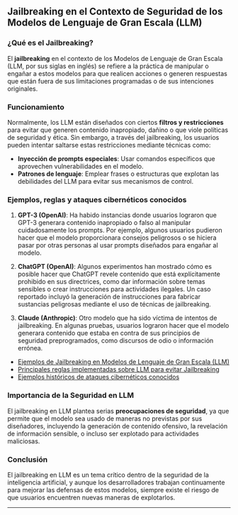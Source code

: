 ## Jailbreaking en el Contexto de Seguridad de los Modelos de Lenguaje de Gran Escala (LLM)

### ¿Qué es el Jailbreaking?

El **jailbreaking** en el contexto de los Modelos de Lenguaje de Gran Escala (LLM, por sus siglas en inglés) se refiere a la práctica de manipular o engañar a estos modelos para que realicen acciones o generen respuestas que están fuera de sus limitaciones programadas o de sus intenciones originales.

### Funcionamiento

Normalmente, los LLM están diseñados con ciertos **filtros y restricciones** para evitar que generen contenido inapropiado, dañino o que viole políticas de seguridad y ética. Sin embargo, a través del jailbreaking, los usuarios pueden intentar saltarse estas restricciones mediante técnicas como:

- **Inyección de prompts especiales**: Usar comandos específicos que aprovechen vulnerabilidades en el modelo.
- **Patrones de lenguaje**: Emplear frases o estructuras que explotan las debilidades del LLM para evitar sus mecanismos de control.

### Ejemplos, reglas y ataques cibernéticos conocidos

1. **GPT-3 (OpenAI)**: Ha habido instancias donde usuarios lograron que GPT-3 generara contenido inapropiado o falso al manipular cuidadosamente los prompts. Por ejemplo, algunos usuarios pudieron hacer que el modelo proporcionara consejos peligrosos o se hiciera pasar por otras personas al usar prompts diseñados para engañar al modelo.

2. **ChatGPT (OpenAI)**: Algunos experimentos han mostrado cómo es posible hacer que ChatGPT revele contenido que está explícitamente prohibido en sus directrices, como dar información sobre temas sensibles o crear instrucciones para actividades ilegales. Un caso reportado incluyó la generación de instrucciones para fabricar sustancias peligrosas mediante el uso de técnicas de jailbreaking.

3. **Claude (Anthropic)**: Otro modelo que ha sido víctima de intentos de jailbreaking. En algunas pruebas, usuarios lograron hacer que el modelo generara contenido que estaba en contra de sus principios de seguridad preprogramados, como discursos de odio o información errónea.

- [Ejemplos de Jailbreaking en Modelos de Lenguaje de Gran Escala (LLM)](./ejemplos.md)
- [Principales reglas implementadas sobre LLM para evitar Jailbreaking](./reglas.md)
- [Ejemplos históricos de ataques cibernéticos conocidos](./hackeo_y_ataques_informaticos.md)

### Importancia de la Seguridad en LLM

El jailbreaking en LLM plantea serias **preocupaciones de seguridad**, ya que permite que el modelo sea usado de maneras no previstas por sus diseñadores, incluyendo la generación de contenido ofensivo, la revelación de información sensible, o incluso ser explotado para actividades maliciosas.

### Conclusión

El jailbreaking en LLM es un tema crítico dentro de la seguridad de la inteligencia artificial, y aunque los desarrolladores trabajan continuamente para mejorar las defensas de estos modelos, siempre existe el riesgo de que usuarios encuentren nuevas maneras de explotarlos.

--- 
